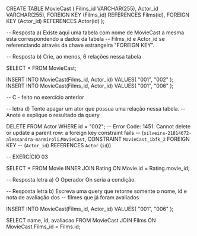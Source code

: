 CREATE TABLE MovieCast (
		Films_id VARCHAR(255),
		Actor_id VARCHAR(255),
    FOREIGN KEY (Films_id) REFERENCES Films(id),
    FOREIGN KEY (Actor_id) REFERENCES Actor(id)
);

-- Resposta a) Existe aqui uma tabela com nome de MovieCast a mesma esta correspondendo a dados da tabela 
-- Films_id e Actor_id se referenciando através da chave estrangeira "FOREIGN KEY".

-- Resposta b) Crie, ao menos, 6 relações nessa tabela 

SELECT * FROM MovieCast;

INSERT INTO MovieCast(Films_id, Actor_id)
VALUES(
	"001",
    "002"
);
INSERT INTO MovieCast(Films_id, Actor_id)
VALUES(
	"001",
    "006"
);

-- C - feito no exercício anterior 

-- letra d) Tente apagar um ator que possua uma relação nessa tabela. 
-- Anote e explique o resultado da query

DELETE FROM Actor WHERE id = "002";
-- Error Code: 1451. Cannot delete or update a parent row: a foreign key constraint fails 
-- (`silveira-21814672-alessandra-marmiroli`.`MovieCast`, CONSTRAINT `MovieCast_ibfk_2` FOREIGN KEY 
-- (`Actor_id`) REFERENCES `Actor` (`id`))

-- EXERCÍCIO 03 

SELECT * FROM Movie 
INNER JOIN Rating ON Movie.id = Rating.movie_id;

-- Resposta letra a) O Operador On seria a condição. 

-- Resposta letra b) Escreva uma query que retorne somente o nome, id e nota de avaliação dos 
-- filmes que já foram avaliados

INSERT INTO MovieCast(Films_id, Actor_id)
VALUES(
	"001",
    "006"
);

SELECT name, id, avaliacao 
FROM MovieCast
JOIN Films
ON MovieCast.Films_id = Films.id;






